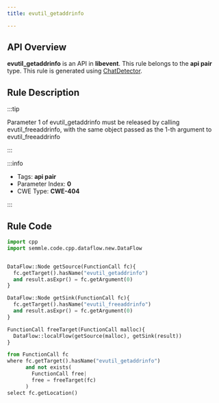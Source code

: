```yaml
---
title: evutil_getaddrinfo

---
```



## API Overview
**evutil_getaddrinfo** is an API in **libevent**. This rule belongs to the **api pair** type. This rule is generated using [ChatDetector](../../tools/ChatDetector).
## Rule Description

:::tip

Parameter 1 of evutil_getaddrinfo must be released by calling evutil_freeaddrinfo, with the same object passed as the 1-th argument to evutil_freeaddrinfo

:::

:::info

- Tags: **api pair**
- Parameter Index: **0**
- CWE Type: **CWE-404**

:::

## Rule Code
```python
import cpp
import semmle.code.cpp.dataflow.new.DataFlow


DataFlow::Node getSource(FunctionCall fc){
  fc.getTarget().hasName("evutil_getaddrinfo")
  and result.asExpr() = fc.getArgument(0)
}

DataFlow::Node getSink(FunctionCall fc){
  fc.getTarget().hasName("evutil_freeaddrinfo")
  and result.asExpr() = fc.getArgument(0)
}

FunctionCall freeTarget(FunctionCall malloc){
  DataFlow::localFlow(getSource(malloc), getSink(result))
}

from FunctionCall fc
where fc.getTarget().hasName("evutil_getaddrinfo")
      and not exists(
        FunctionCall free| 
        free = freeTarget(fc)
      )
select fc.getLocation()
```
